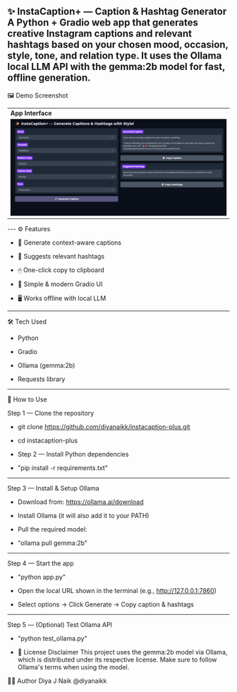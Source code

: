 ✨ InstaCaption+ — Caption & Hashtag Generator
A Python + Gradio web app that generates creative Instagram captions and relevant hashtags based on your chosen mood, occasion, style, tone, and relation type.
It uses the Ollama local LLM API with the gemma:2b model for fast, offline generation.
---
🖼 Demo Screenshot
<table> <tr> <td><b>App Interface</b></td> </tr> <tr> <td><img src="assets/screenshot.png" width="700"/></td> </tr> </table>
---
⚙️ Features

- 🎯 Generate context-aware captions

- 🔖 Suggests relevant hashtags

- 🖱 One-click copy to clipboard

- 🎨 Simple & modern Gradio UI

- 🖥 Works offline with local LLM
---
🛠 Tech Used

- Python

- Gradio

- Ollama (gemma:2b)

- Requests library
---
🧪 How to Use

Step 1 — Clone the repository


- git clone https://github.com/diyanaikk/instacaption-plus.git
- cd instacaption-plus

- Step 2 — Install Python dependencies


- "pip install -r requirements.txt"
---
Step 3 — Install & Setup Ollama

- Download from: https://ollama.ai/download

- Install Ollama (it will also add it to your PATH)

- Pull the required model:

+ "ollama pull gemma:2b"
---
Step 4 — Start the app


- "python app.py"

+ Open the local URL shown in the terminal (e.g., http://127.0.0.1:7860)

+ Select options → Click Generate → Copy caption & hashtags
---

Step 5 — (Optional) Test Ollama API


- "python test_ollama.py"


+ 🔖 License Disclaimer
This project uses the gemma:2b model via Ollama, which is distributed under its respective license.
Make sure to follow Ollama's terms when using the model.


👩‍💻 Author
Diya J Naik
@diyanaikk